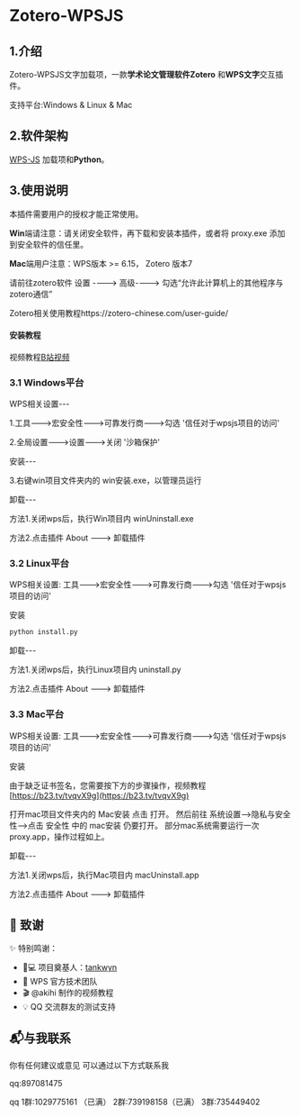 # Zotero-WPSJS

## 1.介绍

Zotero-WPSJS文字加载项，一款**学术论文管理软件Zotero** 和**WPS文字**交互插件。

支持平台:Windows & Linux & Mac


## 2.软件架构

[WPS-JS](https://open.wps.cn/previous/docs/client/js-api/introduce) 加载项和**Python**。
	
## 3.使用说明

本插件需要用户的授权才能正常使用。

**Win**端请注意：请关闭安全软件，再下载和安装本插件，或者将 proxy.exe 添加到安全软件的信任里。

**Mac**端用户注意：WPS版本 >= 6.15，   Zotero 版本7

请前往zotero软件 设置 ----> 高级----> 勾选“允许此计算机上的其他程序与zotero通信”

Zotero相关使用教程https://zotero-chinese.com/user-guide/
#### 安装教程

视频教程[B站视频](https://b23.tv/tvqvX9g)



### 3.1 Windows平台

  WPS相关设置---

   1.工具--->宏安全性--->可靠发行商--->勾选 '信任对于wpsjs项目的访问'

   2.全局设置--->设置--->关闭 '沙箱保护'

   安装---

   3.右键win项目文件夹内的 win安装.exe，以管理员运行

   卸载---

   方法1.关闭wps后，执行Win项目内 winUninstall.exe

   方法2.点击插件 About ---> 卸载插件

### 3.2 Linux平台

WPS相关设置: 工具--->宏安全性--->可靠发行商--->勾选 '信任对于wpsjs项目的访问'

安装
```bash
python install.py
```
卸载---

方法1.关闭wps后，执行Linux项目内 uninstall.py

方法2.点击插件 About ---> 卸载插件

### 3.3 Mac平台

WPS相关设置: 工具--->宏安全性--->可靠发行商--->勾选 '信任对于wpsjs项目的访问'

安装
   
由于缺乏证书签名，您需要按下方的步骤操作，视频教程[https://b23.tv/tvqvX9g](https://b23.tv/tvqvX9g)
   
打开mac项目文件夹内的 Mac安装 点击 打开。
然后前往 系统设置-->隐私与安全性-->点击 安全性 中的 mac安装 仍要打开。
部分mac系统需要运行一次proxy.app，操作过程如上。

卸载---

方法1.关闭wps后，执行Mac项目内 macUninstall.app 

方法2.点击插件 About ---> 卸载插件

## 🙏 致谢

✨ 特别鸣谢：

+ 👨💻 项目奠基人：[tankwyn](https://github.com/tankwyn)
+ 🏢 WPS 官方技术团队
+ 🎬 @akihi 制作的视频教程
+ 💡 QQ 交流群友的测试支持
  


## 📬与我联系

你有任何建议或意见 可以通过以下方式联系我

qq:897081475

qq 1群:1029775161 （已满）
   2群:739198158（已满）
   3群:735449402


